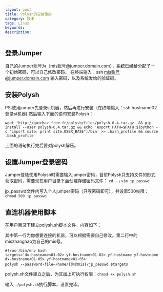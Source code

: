 ```yaml
---
layout: post
title: Polysh的安装使用
category: 技术
tags: Linux
keywords: 
description: 
---
```


## 登录Jumper
自己的Jumper账号为（mis账号@jumper.domain.com），系统已经给分配了一个初始密码，可以自己修改密码。
在终端输入：ssh mis账号@jumper.domain.com
输入密码，以及系统发给的验证码。

## 安装Polysh
PS:使用jumper先登录st机器，然后再进行安装（在终端输入：ssh hostname02 登录st机器)
然后输入下面的语句安装Polysh： 

`wget 'http://guichaz.free.fr/polysh/files/polysh-0.4.tar.gz' && pip install --user polysh-0.4.tar.gz && echo 'export PATH=$PATH:$(python -c "import site; print site.USER_BASE")/bin' >> .bash_profile && source .bash_profile`

 

上面的语句执行完后要对polysh解压。

## 设置Jumper登录密码

Jumper登陆使用Polysh时需要输入jumper密码，目前Polysh只支持文件的形式获取密码，需要现在用户目录下面创建存储密码文件： 
`cd ~；vim jp_passwd`

jp_passwd文件内写入个人jumper密码（只写密码即可），并设置500权限：`chmod 500 jp_passwd`

## 直连机器使用脚本

在用户目录下建立polysh.sh脚本文件，内容如下：

其中第一行为你想要连接的机器，可以根据需要自己修改。第二行中的miszhanghao为自己的mis号。

```
#!/usr/bin/env bash
targets='dx-hostname<01-02> yf-hostname<01-02> yf-hostname yf-hostname dx-hostname<01-05> yf-hostname<01-05>'
polysh --password-file=/home/{你的mis}/jp_passwd $targets
```

polysh.sh文件建立之后，为其加上可执行权限：`chmod +x polysh.sh`

输入 `./polysh.sh`执行脚本，设置完毕。